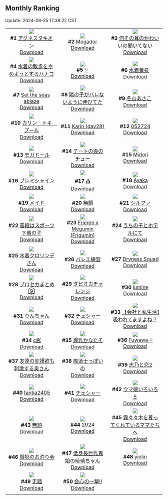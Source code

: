 ## Monthly Ranking
Update: 2024-06-25 17:38:22 CST

|      |      |      |
| :----: | :----: | :----: |
| ![](https://i.pixiv.re/c/240x480/img-master/img/2024/05/28/00/16/54/119114038_p0_master1200.jpg)<br>**#1** [アグネスタキオン](https://www.pixiv.net/artworks/119114038)<br>[Download](https://i.pixiv.re/img-original/img/2024/05/28/00/16/54/119114038_p0.jpg) | ![](https://i.pixiv.re/c/240x480/img-master/img/2024/05/28/09/52/32/119122174_p0_master1200.jpg)<br>**#2** [Mogador](https://www.pixiv.net/artworks/119122174)<br>[Download](https://i.pixiv.re/img-original/img/2024/05/28/09/52/32/119122174_p0.png) | ![](https://i.pixiv.re/c/240x480/img-master/img/2024/05/29/00/00/55/119141561_p0_master1200.jpg)<br>**#3** [何その耳のかわいいの聞いてない](https://www.pixiv.net/artworks/119141561)<br>[Download](https://i.pixiv.re/img-original/img/2024/05/29/00/00/55/119141561_p0.jpg) |
| ![](https://i.pixiv.re/c/240x480/img-master/img/2024/05/28/00/13/56/119113943_p0_master1200.jpg)<br>**#4** [水着の散歩をやめようとするハナコ](https://www.pixiv.net/artworks/119113943)<br>[Download](https://i.pixiv.re/img-original/img/2024/05/28/00/13/56/119113943_p0.jpg) | ![](https://i.pixiv.re/c/240x480/img-master/img/2024/05/28/21/25/53/119136173_p0_master1200.jpg)<br>**#5** [✨](https://www.pixiv.net/artworks/119136173)<br>[Download](https://i.pixiv.re/img-original/img/2024/05/28/21/25/53/119136173_p0.png) | ![](https://i.pixiv.re/c/240x480/img-master/img/2024/05/28/19/30/02/119132417_p0_master1200.jpg)<br>**#6** [水着黄泉](https://www.pixiv.net/artworks/119132417)<br>[Download](https://i.pixiv.re/img-original/img/2024/05/28/19/30/02/119132417_p0.jpg) |
| ![](https://i.pixiv.re/c/240x480/img-master/img/2024/05/26/02/29/37/119052985_p0_master1200.jpg)<br>**#7** [Set the seas ablaze](https://www.pixiv.net/artworks/119052985)<br>[Download](https://i.pixiv.re/img-original/img/2024/05/26/02/29/37/119052985_p0.png) | ![](https://i.pixiv.re/c/240x480/img-master/img/2024/05/28/15/00/02/119126798_p0_master1200.jpg)<br>**#8** [隣の子がバレないように伸びてた](https://www.pixiv.net/artworks/119126798)<br>[Download](https://i.pixiv.re/img-original/img/2024/05/28/15/00/02/119126798_p0.jpg) | ![](https://i.pixiv.re/c/240x480/img-master/img/2024/05/28/10/00/01/119122271_p0_master1200.jpg)<br>**#9** [冬山あさこ](https://www.pixiv.net/artworks/119122271)<br>[Download](https://i.pixiv.re/img-original/img/2024/05/28/10/00/01/119122271_p0.png) |
| ![](https://i.pixiv.re/c/240x480/img-master/img/2024/05/26/08/00/11/119057928_p0_master1200.jpg)<br>**#10** [カリン　トキ　プール](https://www.pixiv.net/artworks/119057928)<br>[Download](https://i.pixiv.re/img-original/img/2024/05/26/08/00/11/119057928_p0.jpg) | ![](https://i.pixiv.re/c/240x480/img-master/img/2024/05/28/04/20/52/119118324_p0_master1200.jpg)<br>**#11** [Karin (day28)](https://www.pixiv.net/artworks/119118324)<br>[Download](https://i.pixiv.re/img-original/img/2024/05/28/04/20/52/119118324_p0.jpg) | ![](https://i.pixiv.re/c/240x480/img-master/img/2024/05/27/21/19/14/119106283_p0_master1200.jpg)<br>**#12** [052724](https://www.pixiv.net/artworks/119106283)<br>[Download](https://i.pixiv.re/img-original/img/2024/05/27/21/19/14/119106283_p0.jpg) |
| ![](https://i.pixiv.re/c/240x480/img-master/img/2024/05/27/19/26/25/119102798_p0_master1200.jpg)<br>**#13** [モガドール](https://www.pixiv.net/artworks/119102798)<br>[Download](https://i.pixiv.re/img-original/img/2024/05/27/19/26/25/119102798_p0.jpg) | ![](https://i.pixiv.re/c/240x480/img-master/img/2024/05/28/12/36/13/119124627_p0_master1200.jpg)<br>**#14** [デートの後のチュー](https://www.pixiv.net/artworks/119124627)<br>[Download](https://i.pixiv.re/img-original/img/2024/05/28/12/36/13/119124627_p0.png) | ![](https://i.pixiv.re/c/240x480/img-master/img/2024/05/28/17/50/31/119129847_p0_master1200.jpg)<br>**#15** [Midori](https://www.pixiv.net/artworks/119129847)<br>[Download](https://i.pixiv.re/img-original/img/2024/05/28/17/50/31/119129847_p0.png) |
| ![](https://i.pixiv.re/c/240x480/img-master/img/2024/05/26/00/12/59/119050273_p0_master1200.jpg)<br>**#16** [ブレミシャイン](https://www.pixiv.net/artworks/119050273)<br>[Download](https://i.pixiv.re/img-original/img/2024/05/26/00/12/59/119050273_p0.jpg) | ![](https://i.pixiv.re/c/240x480/img-master/img/2024/05/27/11/58/14/119094231_p0_master1200.jpg)<br>**#17** [⛪️](https://www.pixiv.net/artworks/119094231)<br>[Download](https://i.pixiv.re/img-original/img/2024/05/27/11/58/14/119094231_p0.jpg) | ![](https://i.pixiv.re/c/240x480/img-master/img/2024/05/28/00/00/25/119113204_p0_master1200.jpg)<br>**#18** [Ayaka](https://www.pixiv.net/artworks/119113204)<br>[Download](https://i.pixiv.re/img-original/img/2024/05/28/00/00/25/119113204_p0.jpg) |
| ![](https://i.pixiv.re/c/240x480/img-master/img/2024/05/29/22/30/04/119165931_p0_master1200.jpg)<br>**#19** [メイド](https://www.pixiv.net/artworks/119165931)<br>[Download](https://i.pixiv.re/img-original/img/2024/05/29/22/30/04/119165931_p0.jpg) | ![](https://i.pixiv.re/c/240x480/img-master/img/2024/05/27/00/00/38/119083400_p0_master1200.jpg)<br>**#20** [無題](https://www.pixiv.net/artworks/119083400)<br>[Download](https://i.pixiv.re/img-original/img/2024/05/27/00/00/38/119083400_p0.jpg) | ![](https://i.pixiv.re/c/240x480/img-master/img/2024/05/28/20/13/06/119133727_p0_master1200.jpg)<br>**#21** [シルファ](https://www.pixiv.net/artworks/119133727)<br>[Download](https://i.pixiv.re/img-original/img/2024/05/28/20/13/06/119133727_p0.jpg) |
| ![](https://i.pixiv.re/c/240x480/img-master/img/2024/05/27/18/42/57/119101656_p0_master1200.jpg)<br>**#22** [普段はスポーツ下着の子](https://www.pixiv.net/artworks/119101656)<br>[Download](https://i.pixiv.re/img-original/img/2024/05/27/18/42/57/119101656_p0.jpg) | ![](https://i.pixiv.re/c/240x480/img-master/img/2024/05/28/11/05/06/119123143_p0_master1200.jpg)<br>**#23** [Frieren x Megumin (Frigumin)](https://www.pixiv.net/artworks/119123143)<br>[Download](https://i.pixiv.re/img-original/img/2024/05/28/11/05/06/119123143_p0.jpg) | ![](https://i.pixiv.re/c/240x480/img-master/img/2024/05/26/00/12/38/119050261_p0_master1200.jpg)<br>**#24** [うちの子とホテルにて](https://www.pixiv.net/artworks/119050261)<br>[Download](https://i.pixiv.re/img-original/img/2024/05/26/00/12/38/119050261_p0.png) |
| ![](https://i.pixiv.re/c/240x480/img-master/img/2024/05/29/00/00/24/119141449_p0_master1200.jpg)<br>**#25** [水着クロリンデさん](https://www.pixiv.net/artworks/119141449)<br>[Download](https://i.pixiv.re/img-original/img/2024/05/29/00/00/24/119141449_p0.jpg) | ![](https://i.pixiv.re/c/240x480/img-master/img/2024/05/26/18/49/31/119070098_p0_master1200.jpg)<br>**#26** [バレエ練習](https://www.pixiv.net/artworks/119070098)<br>[Download](https://i.pixiv.re/img-original/img/2024/05/26/18/49/31/119070098_p0.jpg) | ![](https://i.pixiv.re/c/240x480/img-master/img/2024/05/29/13/02/46/119152779_p0_master1200.jpg)<br>**#27** [Dryness Squad](https://www.pixiv.net/artworks/119152779)<br>[Download](https://i.pixiv.re/img-original/img/2024/05/29/13/02/46/119152779_p0.png) |
| ![](https://i.pixiv.re/c/240x480/img-master/img/2024/05/27/22/27/35/119108713_p0_master1200.jpg)<br>**#28** [プロセカまとめ⑨](https://www.pixiv.net/artworks/119108713)<br>[Download](https://i.pixiv.re/img-original/img/2024/05/27/22/27/35/119108713_p0.jpg) | ![](https://i.pixiv.re/c/240x480/img-master/img/2024/05/29/22/32/29/119166025_p0_master1200.jpg)<br>**#29** [タピオカチャレンジ](https://www.pixiv.net/artworks/119166025)<br>[Download](https://i.pixiv.re/img-original/img/2024/05/29/22/32/29/119166025_p0.png) | ![](https://i.pixiv.re/c/240x480/img-master/img/2024/05/27/00/00/32/119083369_p0_master1200.jpg)<br>**#30** [lumine](https://www.pixiv.net/artworks/119083369)<br>[Download](https://i.pixiv.re/img-original/img/2024/05/27/00/00/32/119083369_p0.jpg) |
| ![](https://i.pixiv.re/c/240x480/img-master/img/2024/05/28/00/35/16/119114645_p0_master1200.jpg)<br>**#31** [りんちゃん](https://www.pixiv.net/artworks/119114645)<br>[Download](https://i.pixiv.re/img-original/img/2024/05/28/00/35/16/119114645_p0.png) | ![](https://i.pixiv.re/c/240x480/img-master/img/2024/05/31/12/46/53/119189194_p0_master1200.jpg)<br>**#32** [チェシャー](https://www.pixiv.net/artworks/119189194)<br>[Download](https://i.pixiv.re/img-original/img/2024/05/31/12/46/53/119189194_p0.jpg) | ![](https://i.pixiv.re/c/240x480/img-master/img/2024/05/28/12/15/21/119124251_p0_master1200.jpg)<br>**#33** [【会社と私生活】吸われてますよね？](https://www.pixiv.net/artworks/119124251)<br>[Download](https://i.pixiv.re/img-original/img/2024/05/28/12/15/21/119124251_p0.jpg) |
| ![](https://i.pixiv.re/c/240x480/img-master/img/2024/05/27/17/24/00/119099716_p0_master1200.jpg)<br>**#34** [c酱](https://www.pixiv.net/artworks/119099716)<br>[Download](https://i.pixiv.re/img-original/img/2024/05/27/17/24/00/119099716_p0.jpg) | ![](https://i.pixiv.re/c/240x480/img-master/img/2024/05/27/19/58/50/119103635_p0_master1200.jpg)<br>**#35** [爆乳かなたそ](https://www.pixiv.net/artworks/119103635)<br>[Download](https://i.pixiv.re/img-original/img/2024/05/27/19/58/50/119103635_p0.png) | ![](https://i.pixiv.re/c/240x480/img-master/img/2024/05/27/15/39/55/119097773_p0_master1200.jpg)<br>**#36** [Fuwawa 💦](https://www.pixiv.net/artworks/119097773)<br>[Download](https://i.pixiv.re/img-original/img/2024/05/27/15/39/55/119097773_p0.png) |
| ![](https://i.pixiv.re/c/240x480/img-master/img/2024/05/28/00/07/52/119113718_p0_master1200.jpg)<br>**#37** [友達の庇護欲も刺激する奥さん](https://www.pixiv.net/artworks/119113718)<br>[Download](https://i.pixiv.re/img-original/img/2024/05/28/00/07/52/119113718_p0.jpg) | ![](https://i.pixiv.re/c/240x480/img-master/img/2024/05/27/08/30/01/119091698_p0_master1200.jpg)<br>**#38** [魔道士っぽいの](https://www.pixiv.net/artworks/119091698)<br>[Download](https://i.pixiv.re/img-original/img/2024/05/27/08/30/01/119091698_p0.jpg) | ![](https://i.pixiv.re/c/240x480/img-master/img/2024/05/26/00/06/49/119050020_p0_master1200.jpg)<br>**#39** [志乃と恋2](https://www.pixiv.net/artworks/119050020)<br>[Download](https://i.pixiv.re/img-original/img/2024/05/26/00/06/49/119050020_p0.jpg) |
| ![](https://i.pixiv.re/c/240x480/img-master/img/2024/05/28/19/18/25/119132114_p0_master1200.jpg)<br>**#40** [fantia2405](https://www.pixiv.net/artworks/119132114)<br>[Download](https://i.pixiv.re/img-original/img/2024/05/28/19/18/25/119132114_p0.png) | ![](https://i.pixiv.re/c/240x480/img-master/img/2024/05/30/19/04/48/119187058_p0_master1200.jpg)<br>**#41** [チェシャー](https://www.pixiv.net/artworks/119187058)<br>[Download](https://i.pixiv.re/img-original/img/2024/05/30/19/04/48/119187058_p0.jpg) | ![](https://i.pixiv.re/c/240x480/img-master/img/2024/05/29/09/33/39/119149902_p0_master1200.jpg)<br>**#42** [ウマ娘いろいろ５](https://www.pixiv.net/artworks/119149902)<br>[Download](https://i.pixiv.re/img-original/img/2024/05/29/09/33/39/119149902_p0.jpg) |
| ![](https://i.pixiv.re/c/240x480/img-master/img/2024/05/26/00/45/40/119051368_p0_master1200.jpg)<br>**#43** [無題](https://www.pixiv.net/artworks/119051368)<br>[Download](https://i.pixiv.re/img-original/img/2024/05/26/00/45/40/119051368_p0.png) | ![](https://i.pixiv.re/c/240x480/img-master/img/2024/05/28/02/16/59/119116826_p0_master1200.jpg)<br>**#44** [2024](https://www.pixiv.net/artworks/119116826)<br>[Download](https://i.pixiv.re/img-original/img/2024/05/28/02/16/59/119116826_p0.png) | ![](https://i.pixiv.re/c/240x480/img-master/img/2024/05/29/21/32/52/119164000_p0_master1200.jpg)<br>**#45** [露々々木を養ってくれているママたちへ](https://www.pixiv.net/artworks/119164000)<br>[Download](https://i.pixiv.re/img-original/img/2024/05/29/21/32/52/119164000_p0.jpg) |
| ![](https://i.pixiv.re/c/240x480/img-master/img/2024/05/30/18/05/48/119185636_p0_master1200.jpg)<br>**#46** [銀狼のお泊り会](https://www.pixiv.net/artworks/119185636)<br>[Download](https://i.pixiv.re/img-original/img/2024/05/30/18/05/48/119185636_p0.png) | ![](https://i.pixiv.re/c/240x480/img-master/img/2024/05/26/19/50/46/119073739_p0_master1200.jpg)<br>**#47** [低身長巨乳鬼娘の暁璃ちゃん](https://www.pixiv.net/artworks/119073739)<br>[Download](https://i.pixiv.re/img-original/img/2024/05/26/19/50/46/119073739_p0.png) | ![](https://i.pixiv.re/c/240x480/img-master/img/2024/05/26/18/33/39/119071465_p0_master1200.jpg)<br>**#48** [yinlin](https://www.pixiv.net/artworks/119071465)<br>[Download](https://i.pixiv.re/img-original/img/2024/05/26/18/33/39/119071465_p0.png) |
| ![](https://i.pixiv.re/c/240x480/img-master/img/2024/05/28/02/48/50/119117303_p0_master1200.jpg)<br>**#49** [无题](https://www.pixiv.net/artworks/119117303)<br>[Download](https://i.pixiv.re/img-original/img/2024/05/28/02/48/50/119117303_p0.jpg) | ![](https://i.pixiv.re/c/240x480/img-master/img/2024/05/28/17/56/31/119129956_p0_master1200.jpg)<br>**#50** [会心の一撃‼](https://www.pixiv.net/artworks/119129956)<br>[Download](https://i.pixiv.re/img-original/img/2024/05/28/17/56/31/119129956_p0.png) |
|      |
